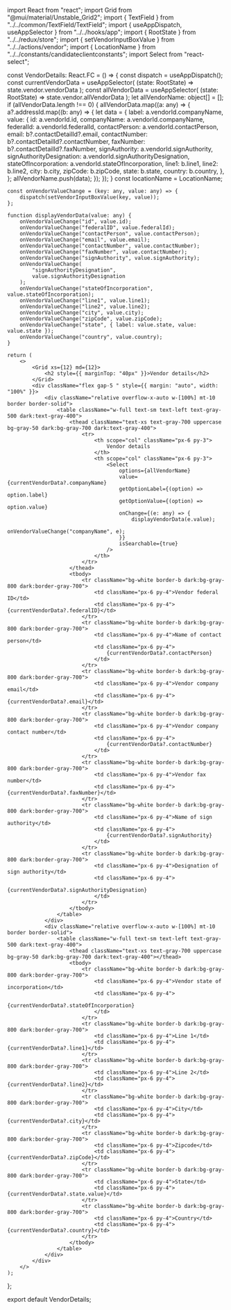 import React from "react";
import Grid from "@mui/material/Unstable_Grid2";
import { TextField } from "../../common/TextField/TextField";
import { useAppDispatch, useAppSelector } from "../../hooks/app";
import { RootState } from "../../redux/store";
import { setVendorInputBoxValue } from "../../actions/vendor";
import { LocationName } from "../../constants/candidateclientconstants";
import Select from "react-select";

const VendorDetails: React.FC = () => {
    const dispatch = useAppDispatch();
    const currentVendorData = useAppSelector(
        (state: RootState) => state.vendor.vendorData
    );
    const allVendorData = useAppSelector(
        (state: RootState) => state.vendor.allVendorData
    );
    let allVendorName: object[] = [];
    if (allVendorData.length !== 0) {
        allVendorData.map((a: any) => {
            a?.addressId.map((b: any) => {
                let data = {
                    label: a.vendorId.companyName,
                    value: {
                        id: a.vendorId.id,
                        companyName: a.vendorId.companyName,
                        federalId: a.vendorId.federalId,
                        contactPerson: a.vendorId.contactPerson,
                        email: b?.contactDetailId?.email,
                        contactNumber: b?.contactDetailId?.contactNumber,
                        faxNumber: b?.contactDetailId?.faxNumber,
                        signAuthority: a.vendorId.signAuthority,
                        signAuthorityDesignation: a.vendorId.signAuthorityDesignation,
                        stateOfIncorporation: a.vendorId.stateOfIncorporation,
                        line1: b.line1,
                        line2: b.line2,
                        city: b.city,
                        zipCode: b.zipCode,
                        state: b.state,
                        country: b.country,
                    },
                };
                allVendorName.push(data);
            });
        });
    }
    const locationName = LocationName;

    const onVendorValueChange = (key: any, value: any) => {
        dispatch(setVendorInputBoxValue(key, value));
    };

    function displayVendorData(value: any) {
        onVendorValueChange("id", value.id);
        onVendorValueChange("federalID", value.federalId);
        onVendorValueChange("contactPerson", value.contactPerson);
        onVendorValueChange("email", value.email);
        onVendorValueChange("contactNumber", value.contactNumber);
        onVendorValueChange("faxNumber", value.contactNumber);
        onVendorValueChange("signAuthority", value.signAuthority);
        onVendorValueChange(
            "signAuthorityDesignation",
            value.signAuthorityDesignation
        );
        onVendorValueChange("stateOfIncorporation", value.stateOfIncorporation);
        onVendorValueChange("line1", value.line1);
        onVendorValueChange("line2", value.line2);
        onVendorValueChange("city", value.city);
        onVendorValueChange("zipCode", value.zipCode);
        onVendorValueChange("state", { label: value.state, value: value.state });
        onVendorValueChange("country", value.country);
    }

    return (
        <>
            <Grid xs={12} md={12}>
                <h2 style={{ marginTop: "40px" }}>Vendor details</h2>
            </Grid>
            <div className="flex gap-5 " style={{ margin: "auto", width: "100%" }}>
                <div className="relative overflow-x-auto w-[100%] mt-10 border border-solid">
                    <table className="w-full text-sm text-left text-gray-500 dark:text-gray-400">
                        <thead className="text-xs text-gray-700 uppercase bg-gray-50 dark:bg-gray-700 dark:text-gray-400">
                            <tr>
                                <th scope="col" className="px-6 py-3">
                                    Vendor details
                                </th>
                                <th scope="col" className="px-6 py-3">
                                    <Select
                                        options={allVendorName}
                                        value={currentVendorData?.companyName}
                                        getOptionLabel={(option) => option.label}
                                        getOptionValue={(option) => option.value}
                                        onChange={(e: any) => {
                                            displayVendorData(e.value);
                                            onVendorValueChange("companyName", e);
                                        }}
                                        isSearchable={true}
                                    />
                                </th>
                            </tr>
                        </thead>
                        <tbody>
                            <tr className="bg-white border-b dark:bg-gray-800 dark:border-gray-700">
                                <td className="px-6 py-4">Vendor federal ID</td>
                                <td className="px-6 py-4">{currentVendorData?.federalID}</td>
                            </tr>
                            <tr className="bg-white border-b dark:bg-gray-800 dark:border-gray-700">
                                <td className="px-6 py-4">Name of contact person</td>
                                <td className="px-6 py-4">
                                    {currentVendorData?.contactPerson}
                                </td>
                            </tr>
                            <tr className="bg-white border-b dark:bg-gray-800 dark:border-gray-700">
                                <td className="px-6 py-4">Vendor company email</td>
                                <td className="px-6 py-4">{currentVendorData?.email}</td>
                            </tr>
                            <tr className="bg-white border-b dark:bg-gray-800 dark:border-gray-700">
                                <td className="px-6 py-4">Vendor company contact number</td>
                                <td className="px-6 py-4">
                                    {currentVendorData?.contactNumber}
                                </td>
                            </tr>
                            <tr className="bg-white border-b dark:bg-gray-800 dark:border-gray-700">
                                <td className="px-6 py-4">Vendor fax number</td>
                                <td className="px-6 py-4">{currentVendorData?.faxNumber}</td>
                            </tr>
                            <tr className="bg-white border-b dark:bg-gray-800 dark:border-gray-700">
                                <td className="px-6 py-4">Name of sign authority</td>
                                <td className="px-6 py-4">
                                    {currentVendorData?.signAuthority}
                                </td>
                            </tr>
                            <tr className="bg-white border-b dark:bg-gray-800 dark:border-gray-700">
                                <td className="px-6 py-4">Designation of sign authority</td>
                                <td className="px-6 py-4">
                                    {currentVendorData?.signAuthorityDesignation}
                                </td>
                            </tr>
                        </tbody>
                    </table>
                </div>
                <div className="relative overflow-x-auto w-[100%] mt-10 border border-solid">
                    <table className="w-full text-sm text-left text-gray-500 dark:text-gray-400">
                        <thead className="text-xs text-gray-700 uppercase bg-gray-50 dark:bg-gray-700 dark:text-gray-400"></thead>
                        <tbody>
                            <tr className="bg-white border-b dark:bg-gray-800 dark:border-gray-700">
                                <td className="px-6 py-4">Vendor state of incorporation</td>
                                <td className="px-6 py-4">
                                    {currentVendorData?.stateOfIncorporation}
                                </td>
                            </tr>
                            <tr className="bg-white border-b dark:bg-gray-800 dark:border-gray-700">
                                <td className="px-6 py-4">Line 1</td>
                                <td className="px-6 py-4">{currentVendorData?.line1}</td>
                            </tr>
                            <tr className="bg-white border-b dark:bg-gray-800 dark:border-gray-700">
                                <td className="px-6 py-4">Line 2</td>
                                <td className="px-6 py-4">{currentVendorData?.line2}</td>
                            </tr>
                            <tr className="bg-white border-b dark:bg-gray-800 dark:border-gray-700">
                                <td className="px-6 py-4">City</td>
                                <td className="px-6 py-4">{currentVendorData?.city}</td>
                            </tr>
                            <tr className="bg-white border-b dark:bg-gray-800 dark:border-gray-700">
                                <td className="px-6 py-4">Zipcode</td>
                                <td className="px-6 py-4">{currentVendorData?.zipCode}</td>
                            </tr>
                            <tr className="bg-white border-b dark:bg-gray-800 dark:border-gray-700">
                                <td className="px-6 py-4">State</td>
                                <td className="px-6 py-4">{currentVendorData?.state.value}</td>
                            </tr>
                            <tr className="bg-white border-b dark:bg-gray-800 dark:border-gray-700">
                                <td className="px-6 py-4">Country</td>
                                <td className="px-6 py-4">{currentVendorData?.country}</td>
                            </tr>
                        </tbody>
                    </table>
                </div>
            </div>
        </>
    );
};

export default VendorDetails;
